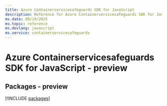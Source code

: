 ```yaml
---
title: Azure Containerservicesafeguards SDK for JavaScript
description: Reference for Azure Containerservicesafeguards SDK for JavaScript
ms.date: 09/19/2025
ms.topic: reference
ms.devlang: javascript
ms.service: containerservicesafeguards
---
```

# Azure Containerservicesafeguards SDK for JavaScript - preview
## Packages - preview
[!INCLUDE [packages](containerservicesafeguards-index.md)]